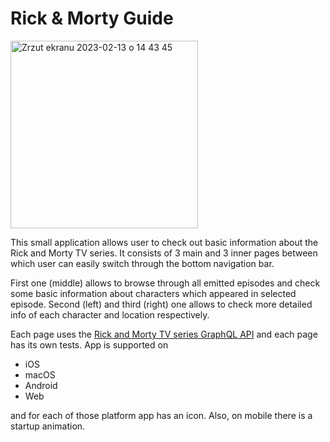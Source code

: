 # Rick & Morty Guide

<img width="300" alt="Zrzut ekranu 2023-02-13 o 14 43 45" src="https://user-images.githubusercontent.com/74315304/218475739-f54141a0-f178-47bc-bef8-    61d222392996.png">

  This small application allows user to check out basic information about the Rick and Morty TV series. It consists of 3 main and 3 inner pages between which user can easily switch through the bottom navigation bar. 
  
  First one (middle) allows to browse through all emitted episodes and check some basic information about characters which appeared in selected episode. Second (left) and third (right) one allows to check more detailed info of each character and location respectively. 
  
  Each page uses the [Rick and Morty TV series GraphQL API](https://rickandmortyapi.com/documentation/#graphql) and each page has its own tests.
App is supported on
 - iOS
 - macOS
 - Android
 - Web

and for each of those platform app has an icon. Also, on mobile there is a startup animation. 



